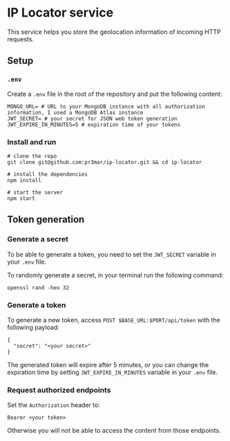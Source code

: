 # IP Locator service

This service helps you store the geolocation information of incoming HTTP requests.

## Setup

### `.env`
Create a `.env` file in the root of the repository and put the following content:
```shell script
MONGO_URL= # URL to your MongoDB instance with all authorization information, I used a MongoDB Atlas instance
JWT_SECRET= # your secret for JSON web token generation
JWT_EXPIRE_IN_MINUTES=5 # expiration time of your tokens
```
### Install and run
```shell script
# clone the repo
git clone git@github.com:pr3mar/ip-locator.git && cd ip-locator

# install the dependencies
npm install

# start the server
npm start
```

## Token generation
### Generate a secret

To be able to generate a token, you need to set the `JWT_SECRET` variable in your `.env` file.

To randomly generate a secret, in your terminal run the following command:
```shell script
openssl rand -hex 32
```

### Generate a token
To generate a new token, access `POST $BASE_URL:$PORT/api/token` with the following payload:
```shell script
{
  "secret": "<your secret>"
}
```
The generated token will expire after 5 minutes, or you can change the expiration time by setting `JWT_EXPIRE_IN_MINUTES` variable in your `.env` file.

### Request authorized endpoints

Set the `Authorization` header to:
```
Bearer <your token>
```
Otherwise you will not be able to access the content from those endpoints.

